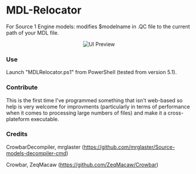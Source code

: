 # MDL-Relocator

For Source 1 Engine models: modifies $modelname in .QC file to the current path of your MDL file.

<p align="center"><img src="https://i.ibb.co/z4vb8Pr/Sans-titre.png" alt="UI Preview" border="0" /></p>

### Use

Launch "MDLRelocator.ps1" from PowerShell (tested from version 5.1).

### Contribute

This is the first time I've programmed something that isn't web-based so help is very welcome for improvments (particularly in terms of performance when it comes to processing large numbers of files) and make it a cross-plateform executable.

### Credits

CrowbarDecompiler, mrglaster (https://github.com/mrglaster/Source-models-decompiler-cmd)

Crowbar, ZeqMacaw (https://github.com/ZeqMacaw/Crowbar)
